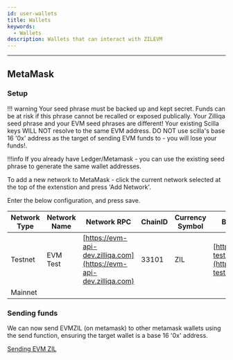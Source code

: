 ```yaml
---
id: user-wallets
title: Wallets
keywords:
  - Wallets
description: Wallets that can interact with ZILEVM
---
```


---

## MetaMask

### Setup

!!! warning Your seed phrase must be backed up and kept secret. Funds can be at
risk if this phrase cannot be recalled or exposed publically. Your Zilliqa seed
phrase and your EVM seed phrases are different! Your existing Scilla keys WILL
NOT resolve to the same EVM address. DO NOT use scilla's base 16 '0x' address as
the target of sending EVM funds to - you will lose your funds!.

!!!info If you already have Ledger/Metamask - you can use the existing seed
phrase to generate the same wallet addresses.

To add a new network to MetaMask - click the current network selected at the top
of the extenstion and press 'Add Network'.

Enter the below configuration, and press save.

| Network Type | Network Name | Network RPC                                                          | ChainID | Currency Symbol | Block Explorer URL                                                                   |
| ------------ | ------------ | -------------------------------------------------------------------- | ------- | --------------- | ------------------------------------------------------------------------------------ |
| Testnet      | EVM Test     | [https://evm-api-dev.zilliqa.com](https://evm-api-dev.zilliqa.com)   | 33101   | ZIL             | [https://zilliqa-testnet.tryethernal.com/](https://zilliqa-testnet.tryethernal.com/) |
| Mainnet      |              |                                                                      |         |                 |                                                                                      |


### Sending funds

We can now send EVMZIL (on metamask) to other metamask wallets using the send
function, ensuring the target wallet is a base 16 '0x' address.

[Sending EVM ZIL](/img/evm/send_evm_zil.png)

